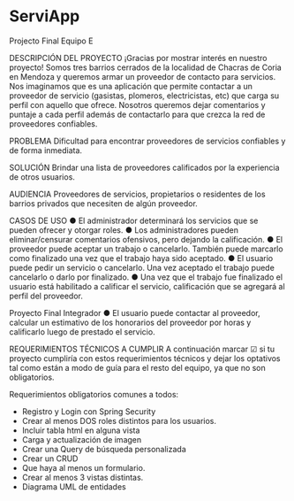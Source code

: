 # ServiApp
Projecto Final Equipo E

DESCRIPCIÓN DEL PROYECTO
¡Gracias por mostrar interés en nuestro proyecto! Somos tres barrios cerrados de la localidad de Chacras de Coria en Mendoza y queremos armar un proveedor de contacto para servicios.
Nos imaginamos que es una aplicación que permite contactar a un proveedor de servicio (gasistas, plomeros, electricistas, etc) que carga su perfil con aquello que ofrece.
Nosotros queremos dejar comentarios y puntaje a cada perfil además de contactarlo para que crezca la red de proveedores confiables.

PROBLEMA
Dificultad para encontrar proveedores de servicios confiables y de forma inmediata.

SOLUCIÓN
Brindar una lista de proveedores calificados por la experiencia de otros usuarios.

AUDIENCIA
Proveedores de servicios, propietarios o residentes de los barrios privados que
necesiten de algún proveedor.

CASOS DE USO
● El administrador determinará los servicios que se pueden ofrecer y otorgar roles.
● Los administradores pueden eliminar/censurar comentarios ofensivos, pero dejando la calificación.
● El proveedor puede aceptar un trabajo o cancelarlo. También puede marcarlo como finalizado una vez que el trabajo haya sido aceptado.
● El usuario puede pedir un servicio o cancelarlo. Una vez aceptado el trabajo puede cancelarlo o darlo por finalizado.
● Una vez que el trabajo fue finalizado el usuario está habilitado a calificar el servicio, calificación que se agregará al perfil del proveedor.

Proyecto Final Integrador
● El usuario puede contactar al proveedor, calcular un estimativo de los
honorarios del proveedor por horas y calificarlo luego de prestado el servicio.

REQUERIMIENTOS TÉCNICOS A CUMPLIR
A continuación marcar ☑ si tu proyecto cumpliría con estos requerimientos técnicos y
dejar los optativos tal como están a modo de guía para el resto del equipo, ya que no
son obligatorios.

Requerimientos obligatorios comunes a todos:
* Registro y Login con Spring Security
* Crear al menos DOS roles distintos para los usuarios.
* Incluir tabla html en alguna vista
* Carga y actualización de imagen
* Crear una Query de búsqueda personalizada
* Crear un CRUD
* Que haya al menos un formulario.
* Crear al menos 3 vistas distintas.
* Diagrama UML de entidades

